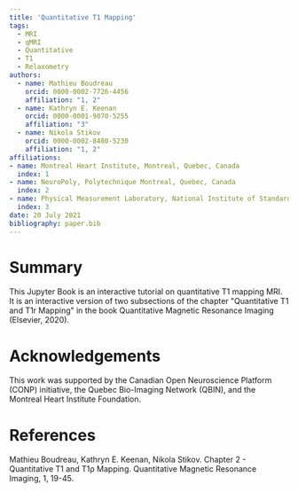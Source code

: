 ```yaml
---
title: 'Quantitative T1 Mapping'
tags:
  - MRI
  - qMRI
  - Quantitative
  - T1
  - Relaxometry
authors:
  - name: Mathieu Boudreau
    orcid: 0000-0002-7726-4456
    affiliation: "1, 2"
  - name: Kathryn E. Keenan
    orcid: 0000-0001-9070-5255
    affiliation: "3"    
  - name: Nikola Stikov
    orcid: 0000-0002-8480-5230
    affiliation: "1, 2"
affiliations:
- name: Montreal Heart Institute, Montreal, Quebec, Canada
  index: 1
- name: NeuroPoly, Polytechnique Montreal, Quebec, Canada
  index: 2
- name: Physical Measurement Laboratory, National Institute of Standards and Technology, Boulder, Colorado
  index: 3
date: 20 July 2021
bibliography: paper.bib
---
```



# Summary

This Jupyter Book is an interactive tutorial on quantitative T1 mapping MRI. It is an interactive version of two subsections of the chapter "Quantitative T1 and T1r Mapping" in the book Quantitative Magnetic Resonance Imaging (Elsevier, 2020).

# Acknowledgements

This work was supported by the Canadian Open Neuroscience Platform (CONP) initiative, the Quebec Bio-Imaging Network (QBIN), and the Montreal Heart Institute Foundation.

# References

Mathieu Boudreau, Kathryn E. Keenan, Nikola Stikov. Chapter 2 - Quantitative T1 and T1ρ Mapping. Quantitative Magnetic Resonance Imaging, 1, 19-45.


